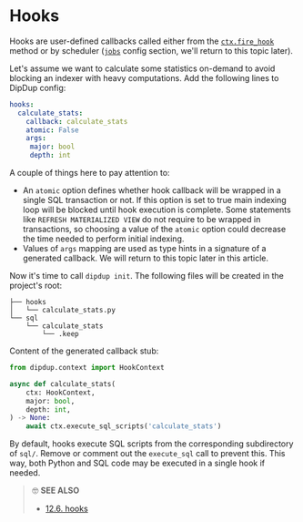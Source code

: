 # Hooks

Hooks are user-defined callbacks called either from the [`ctx.fire_hook`](../advanced/handler-context.md#helpers) method or by scheduler ([`jobs`](jobs.md) config section, we'll return to this topic later).

Let's assume we want to calculate some statistics on-demand to avoid blocking an indexer with heavy computations. Add the following lines to DipDup config:

```yaml
hooks:
  calculate_stats:
    callback: calculate_stats
    atomic: False
    args:
     major: bool
     depth: int
```

A couple of things here to pay attention to:

* An `atomic` option defines whether hook callback will be wrapped in a single SQL transaction or not. If this option is set to true main indexing loop will be blocked until hook execution is complete. Some statements like `REFRESH MATERIALIZED VIEW` do not require to be wrapped in transactions, so choosing a value of the `atomic` option could decrease the time needed to perform initial indexing.
* Values of `args` mapping are used as type hints in a signature of a generated callback. We will return to this topic later in this article.

Now it's time to call `dipdup init`. The following files will be created in the project's root:

```text
├── hooks
│   └── calculate_stats.py
└── sql
    └── calculate_stats
        └── .keep
```

Content of the generated callback stub:

```python
from dipdup.context import HookContext

async def calculate_stats(
    ctx: HookContext,
    major: bool,
    depth: int,
) -> None:
    await ctx.execute_sql_scripts('calculate_stats')
```

By default, hooks execute SQL scripts from the corresponding subdirectory of `sql/`. Remove or comment out the `execute_sql` call to prevent this. This way, both Python and SQL code may be executed in a single hook if needed.

> 🤓 **SEE ALSO**
>
> * [12.6. hooks](../../config/hooks.md)
